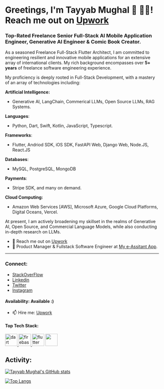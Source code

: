 # Greetings, I'm Tayyab Mughal 👋 👨‍💻!  Reach me out on [Upwork](https://www.upwork.com/freelancers/~01d478bbabdfa2e861)
### Top-Rated Freelance Senior Full-Stack AI Mobile Application Engineer, Generative AI Engineer & Comic Book Creator.

As a seasoned Freelance Full-Stack Flutter Architect, I am committed to engineering resilient and innovative mobile applications for an extensive array of international clients. 
My rich background encompasses over **5+ years** of freelance software engineering experience.

My proficiency is deeply rooted in Full-Stack Development, with a mastery of an array of technologies including:

**Artificial Intelligence:** 
- Generative AI, LangChain, Commerical LLMs, Open Source LLMs, RAG Systems. 

**Languages**: 
- Python, Dart, Swift, Kotlin, JavaScript, Typescript.

**Frameworks**: 
- Flutter, Andriod SDK, iOS SDK, FastAPI Web, Django Web, Node.JS, React.JS

**Databases**: 
- MySQL, PostgreSQL, MongoDB

**Payments**:
- Stripe SDK, and many on demand. 

**Cloud Computing:** 
- Amazon Web Services [AWS], Microsoft Azure, Google Cloud Platforms, Digital Oceans, Vercel.

At present, I am actively broadening my skillset in the realms of Generative AI, Open Source, and Commercial Language Models, while also conducting in-depth research on LLMs.

- 🔭 Reach me out on [Upwork](https://www.upwork.com/freelancers/~01d478bbabdfa2e861)
- 🔭 Product Manager & Fullstack Software Engineer at [My e-Assitant App](https://myeassistant.app/).
***

### Connect: 
- [StackOverFlow](https://stackoverflow.com/users/7155849/mr-tayyab-mughal)
- [Linkedin](https://www.linkedin.com/in/mrtayyabmughal/)
- [Twitter](https://twitter.com/wodatoki/)
- [Instagram](https://www.instagram.com/wodatoki/)

#### Availability: Available :)
- 📫 Hire me: [Upwork](https://www.upwork.com/freelancers/~01d478bbabdfa2e861)
#### Top Tech Stack:

<a href="https://dart.dev" target="_blank"> <img src="https://www.vectorlogo.zone/logos/dartlang/dartlang-icon.svg" alt="dart" width="40" height="40"/> </a> <a href="https://firebase.google.com/" target="_blank"> <img src="https://www.vectorlogo.zone/logos/firebase/firebase-icon.svg" alt="firebase" width="40" height="40"/> </a> <a href="https://flutter.dev" target="_blank"> <img src="https://www.vectorlogo.zone/logos/flutterio/flutterio-icon.svg" alt="flutter" width="40" height="40"/></a> <a href = "https://riverpod.dev/" tarrget = "_blank"> <img src = "https://riverpod.dev/img/logo.svg" height = "40" width = "40"/> </a>

## Activity:
[![Tayyab Mughal's GitHub stats](https://github-readme-stats.vercel.app/api?username=tayyabmughal676)](https://github.com/tayyabmughal676/github-readme-stats)

[![Top Langs](https://github-readme-stats.vercel.app/api/top-langs/?username=tayyabmughal676&layout=compact)](https://github.com/tayyabmughal676/github-readme-stats)
